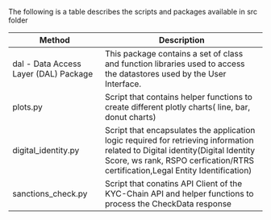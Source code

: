 The following is a table describes the scripts and packages available in src folder

| Method                       | Description                                                                                                                                                                                                                         |
|------------------------------|-------------------------------------------------------------------------------------------------------------------------------------------------------------------------------------------------------------------------------------|
| dal - Data Access Layer (DAL) Package| This package contains a set of class and function libraries used to access the datastores used by the User Interface.|
| plots.py | Script that contains helper functions to create different plotly charts( line, bar, donut charts)|
| digital_identity.py | Script that encapsulates the application logic required for retrieving information related to Digital identity(Digital Identity Score, ws rank, RSPO cerfication/RTRS certification,Legal Entity Identification)|
|sanctions_check.py | Script that conatins API Client of the KYC-Chain API and helper functions to process the CheckData response|
